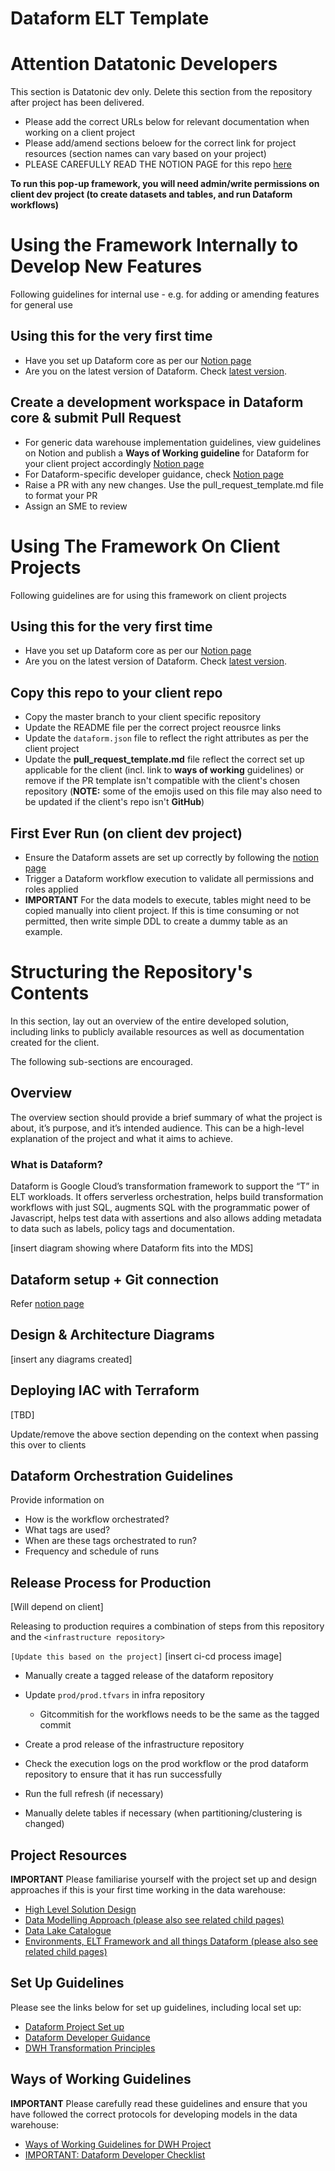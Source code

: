 # Dataform ELT Template

# Attention Datatonic Developers
This section is Datatonic dev only. Delete this section from the repository after project has been delivered.

- Please add the correct URLs below for relevant documentation when working on a client project
- Please add/amend sections beloew for the correct link for project resources (section names can vary based on your project)
- PLEASE CAREFULLY READ THE NOTION PAGE for this repo [here](https://www.notion.so/Dataform-b86955a89fef4dc2b0b3dcb1cf7f0997)

**To run this pop-up framework, you will need admin/write permissions on client dev project (to create datasets and tables, and run Dataform workflows)**

# Using the Framework Internally to Develop New Features
Following guidelines for internal use - e.g. for adding or amending features for general use

## Using this for the very first time
- Have you set up Dataform core as per our [Notion page](https://www.notion.so/datatonic/Dataform-Setup-3bc4c605ce3d41e6a924bbe7378245f2)
- Are you on the latest version of Dataform. Check [latest version](https://github.com/dataform-co/dataform/releases).

## Create a development workspace in Dataform core & submit Pull Request
- For generic data warehouse implementation guidelines, view guidelines on Notion and publish a **Ways of Working guideline** for Dataform for your client project accordingly [Notion page](https://www.notion.so/datatonic/Data-Warehouse-Design-Development-Guidance-BigQuery-d97ba4db6f5f4b96b611bd339d469c4d#589be16fe27a469c809e7e840429b431)
- For Dataform-specific developer guidance, check [Notion page](https://www.notion.so/datatonic/Dataform-Core-Developer-Guidance-3c09bb86fa714756aa1009ec0093ed22)
- Raise a PR with any new changes. Use the pull_request_template.md file to format your PR
- Assign an SME to review

# Using The Framework On Client Projects
Following guidelines are for using this framework on client projects

## Using this for the very first time
- Have you set up Dataform core as per our [Notion page](https://www.notion.so/datatonic/Dataform-Setup-3bc4c605ce3d41e6a924bbe7378245f2)
- Are you on the latest version of Dataform. Check [latest version](https://github.com/dataform-co/dataform/releases).

## Copy this repo to your client repo
- Copy the master branch to your client specific repository 
- Update the README file per the correct project reousrce links
- Update the `dataform.json` file to reflect the right attributes as per the client project
- Update the **pull_request_template.md** file reflect the correct set up applicable for the client (incl. link to **ways of working** guidelines) or remove if the PR template isn't compatible with the client's chosen repository (**NOTE:** some of the emojis used on this file may also need to be updated if the client's repo isn't **GitHub**)

## First Ever Run (on client dev project)
- Ensure the Dataform assets are set up correctly by following the [notion page](https://www.notion.so/datatonic/Dataform-Setup-3bc4c605ce3d41e6a924bbe7378245f2)
- Trigger a Dataform workflow execution to validate all permissions and roles applied
- **IMPORTANT** For the data models to execute, tables might need to be copied manually into client project. If this is time consuming or not permitted, then write simple DDL to create a dummy table as an example.

# Structuring the Repository's Contents

In this section, lay out an overview of the entire developed solution, including links to publicly available resources as well as documentation created for the client.

The following sub-sections are encouraged.

## Overview 
The overview section should provide a brief summary of what the project is about, it’s purpose, and it’s intended audience. This can be a high-level explanation of the project and what it aims to achieve.

### What is Dataform?
Dataform is Google Cloud’s transformation framework to support the “T” in ELT workloads. It offers serverless orchestration, helps build transformation workflows with just SQL, augments SQL with the programmatic power of Javascript, helps test data with assertions and also allows adding metadata to data such as labels, policy tags and documentation.

[insert diagram showing where Dataform fits into the MDS]

## Dataform setup + Git connection
Refer [notion page](https://www.notion.so/datatonic/Dataform-Setup-3bc4c605ce3d41e6a924bbe7378245f2)

## Design & Architecture Diagrams

[insert any diagrams created]

## Deploying IAC with Terraform

[TBD]

Update/remove the above section depending on the context when passing this over to clients

## Dataform Orchestration Guidelines

Provide information on

- How is the workflow orchestrated?
- What tags are used?
- When are these tags orchestrated to run?
- Frequency and schedule of runs

## Release Process for Production

[Will depend on client]

Releasing to production requires a combination of steps from this repository and the `<infrastructure repository>`

`[Update this based on the project]` [insert ci-cd process image]

- Manually create a tagged release of the dataform repository

- Update `prod/prod.tfvars` in infra repository
    - Gitcommitish for the workflows needs to be the same as the tagged commit

- Create a prod release of the infrastructure repository

- Check the execution logs on the prod workflow or the prod dataform repository to ensure that it has run successfully

- Run the full refresh (if necessary)

- Manually delete tables if necessary (when partitioning/clustering is changed)

## Project Resources
**IMPORTANT** Please familiarise yourself with the project set up and design approaches if this is your first time working in the data warehouse:
- [High Level Solution Design](url)
- [Data Modelling Approach (please also see related child pages)](url)
- [Data Lake Catalogue](url)
- [Environments, ELT Framework and all things Dataform (please also see related child pages)](url)
## Set Up Guidelines
Please see the links below for set up guidelines, including local set up:
- [Dataform Project Set up](url)
- [Dataform Developer Guidance](url)
- [DWH Transformation Principles](url)
## Ways of Working Guidelines
**IMPORTANT** Please carefully read these guidelines and ensure that you have followed the correct protocols for developing models in the data warehouse:
- [Ways of Working Guidelines for DWH Project](url)
- [IMPORTANT: Dataform Developer Checklist](url)

